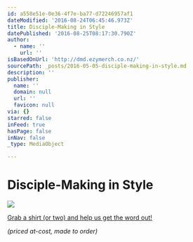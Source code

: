 ```yaml
---
id: a558e51e-0e36-4f7e-ba77-d72246957af1
dateModified: '2016-08-24T06:45:46.973Z'
title: Disciple-Making in Style
datePublished: '2016-08-25T08:17:30.790Z'
author:
  - name: ''
    url: ''
isBasedOnUrl: 'http://dmd.ezymerch.co.nz/'
sourcePath: _posts/2016-05-05-disciple-making-in-style.md
description: ''
publisher:
  name: ''
  domain: null
  url: ''
  favicon: null
via: {}
starred: false
inFeed: true
hasPage: false
inNav: false
_type: MediaObject

---
```

# Disciple-Making in Style
![](https://the-grid-user-content.s3-us-west-2.amazonaws.com/85c13c91-a6ab-4560-8a6e-b38147603fc0.png)

[Grab a shirt (or two) and help us get the word out!][0]

_(priced at-cost, made to order)_

[0]: http://dmd.ezymerch.co.nz/